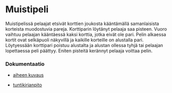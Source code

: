 # Muistipeli

Muistipelissä pelaajat etsivät korttien joukosta kääntämällä samanlaisista korteista muodostuvia pareja. Korttiparin löytänyt pelaaja saa pisteen. Vuoro vaihtuu pelaajan kääntäessä kaksi korttia, jotka eivät ole pari. Pelin alkaessa kortit ovat selkäpuoli näkyvillä ja kaikille korteille on alustalla pari. Löytyessään korttipari poistuu alustalta ja alustan ollessa tyhjä tai pelaajan lopettaessa peli päättyy. Eniten pisteitä kerännyt pelaaja voittaa pelin. 

### Dokumentaatio

- [aiheen kuvaus](Dokumentaatio/aiheenKuvausJaRakenne.md)

- [tuntikirjanpito](Dokumentaatio/tuntikirjanpito.md)
